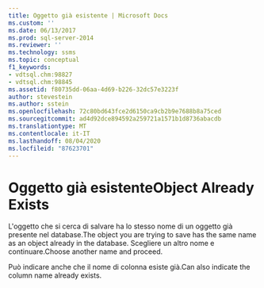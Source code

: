 ```yaml
---
title: Oggetto già esistente | Microsoft Docs
ms.custom: ''
ms.date: 06/13/2017
ms.prod: sql-server-2014
ms.reviewer: ''
ms.technology: ssms
ms.topic: conceptual
f1_keywords:
- vdtsql.chm:98827
- vdtsql.chm:98845
ms.assetid: f80735dd-06aa-4d69-b226-32dc57e3223f
author: stevestein
ms.author: sstein
ms.openlocfilehash: 72c80bd643fce2d6150ca9cb2b9e7688b8a75ced
ms.sourcegitcommit: ad4d92dce894592a259721a1571b1d8736abacdb
ms.translationtype: MT
ms.contentlocale: it-IT
ms.lasthandoff: 08/04/2020
ms.locfileid: "87623701"
---
```

# <a name="object-already-exists"></a><span data-ttu-id="93faa-102">Oggetto già esistente</span><span class="sxs-lookup"><span data-stu-id="93faa-102">Object Already Exists</span></span>
  <span data-ttu-id="93faa-103">L'oggetto che si cerca di salvare ha lo stesso nome di un oggetto già presente nel database.</span><span class="sxs-lookup"><span data-stu-id="93faa-103">The object you are trying to save has the same name as an object already in the database.</span></span> <span data-ttu-id="93faa-104">Scegliere un altro nome e continuare.</span><span class="sxs-lookup"><span data-stu-id="93faa-104">Choose another name and proceed.</span></span>  
  
 <span data-ttu-id="93faa-105">Può indicare anche che il nome di colonna esiste già.</span><span class="sxs-lookup"><span data-stu-id="93faa-105">Can also indicate the column name already exists.</span></span>  
  
  

